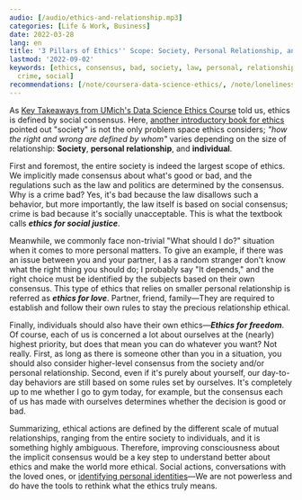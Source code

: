 ```yaml
---
audio: [/audio/ethics-and-relationship.mp3]
categories: [Life & Work, Business]
date: 2022-03-28
lang: en
title: '3 Pillars of Ethics'' Scope: Society, Personal Relationship, and Individual'
lastmod: '2022-09-02'
keywords: [ethics, consensus, bad, society, law, personal, relationship, onsensus,
  crime, social]
recommendations: [/note/coursera-data-science-ethics/, /note/loneliness/, /note/data-feminism/]
---
```


As [Key Takeaways from UMich's Data Science Ethics Course](/note/coursera-data-science-ethics) told us, ethics is defined by social consensus. Here, [another introductory book for ethics](https://www.amazon.co.jp/%E3%81%B5%E3%81%A0%E3%82%93%E3%81%A5%E3%81%8B%E3%81%84%E3%81%AE%E5%80%AB%E7%90%86%E5%AD%A6-%E7%8A%80%E3%81%AE%E6%95%99%E5%AE%A4Liberal-Arts-Lab-%E5%B9%B3%E5%B0%BE/dp/4794970382?language=en_US) pointed out "society" is not the only problem space ethics considers; *"how the right and wrong are defined by whom"* varies depending on the size of relationship: **Society**, **personal relationship**, and **individual**.

First and foremost, the entire society is indeed the largest scope of ethics. We implicitly made consensus about what's good or bad, and the regulations such as the law and politics are determined by the consensus. Why is a crime bad? Yes, it's bad because the law disallows such a behavior, but more importantly, the law itself is based on social consensus; crime is bad because it's socially unacceptable. This is what the textbook calls ***ethics for social justice***.

Meanwhile, we commonly face non-trivial "What should I do?" situation when it comes to more personal matters. To give an example, if there was an issue between you and your partner, I as a random stranger don't know what the right thing you should do; I probably say "It depends," and the right choice must be identified by the subjects based on their own consensus. This type of ethics that relies on smaller personal relationship is referred as ***ethics for love***. Partner, friend, family&mdash;They are required to establish and follow their own rules to stay the precious relationship ethical.

Finally, individuals should also have their own ethics&mdash;***Ethics for freedom***. Of course, each of us is concerned a lot about ourselves at the (nearly) highest priority, but does that mean you can do whatever you want? Not really. First, as long as there is someone other than you in a situation, you should also consider higher-level consensus from the society and/or personal relationship. Second, even if it's purely about yourself, our day-to-day behaviors are still based on some rules set by ourselves. It's completely up to me whether I go to gym today, for example, but the consensus each of us has made with ourselves determines whether the decision is good or bad.

Summarizing, ethical actions are defined by the different scale of mutual relationships, ranging from the entire society to individuals, and it is something highly ambiguous. Therefore, improving consciousness about the implicit consensus would be a key step to understand better about ethics and make the world more ethical. Social actions, conversations with the loved ones, or [identifying personal identities](/note/atomic-habits)&mdash;We are not powerless and do have the tools to rethink what the ethics truly means.
